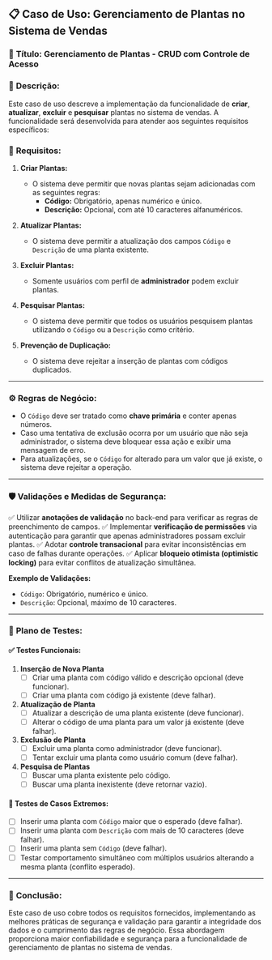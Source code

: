 
## 📋 Caso de Uso: Gerenciamento de Plantas no Sistema de Vendas

### 🎯 **Título:** Gerenciamento de Plantas - CRUD com Controle de Acesso

### 📝 **Descrição:**
Este caso de uso descreve a implementação da funcionalidade de **criar**, **atualizar**, **excluir** e **pesquisar** plantas no sistema de vendas. A funcionalidade será desenvolvida para atender aos seguintes requisitos específicos:

### 📌 **Requisitos:**
1. **Criar Plantas:**
   - O sistema deve permitir que novas plantas sejam adicionadas com as seguintes regras:
     - **Código:** Obrigatório, apenas numérico e único.
     - **Descrição:** Opcional, com até 10 caracteres alfanuméricos.

2. **Atualizar Plantas:**
   - O sistema deve permitir a atualização dos campos `Código` e `Descrição` de uma planta existente.

3. **Excluir Plantas:**
   - Somente usuários com perfil de **administrador** podem excluir plantas.

4. **Pesquisar Plantas:**
   - O sistema deve permitir que todos os usuários pesquisem plantas utilizando o `Código` ou a `Descrição` como critério.

5. **Prevenção de Duplicação:**
   - O sistema deve rejeitar a inserção de plantas com códigos duplicados.

---

### ⚙️ **Regras de Negócio:**
- O `Código` deve ser tratado como **chave primária** e conter apenas números.
- Caso uma tentativa de exclusão ocorra por um usuário que não seja administrador, o sistema deve bloquear essa ação e exibir uma mensagem de erro.
- Para atualizações, se o `Código` for alterado para um valor que já existe, o sistema deve rejeitar a operação.

---

### 🛡️ **Validações e Medidas de Segurança:**
✅ Utilizar **anotações de validação** no back-end para verificar as regras de preenchimento de campos.
✅ Implementar **verificação de permissões** via autenticação para garantir que apenas administradores possam excluir plantas.
✅ Adotar **controle transacional** para evitar inconsistências em caso de falhas durante operações.
✅ Aplicar **bloqueio otimista (optimistic locking)** para evitar conflitos de atualização simultânea.

**Exemplo de Validações:**
- `Código`: Obrigatório, numérico e único.
- `Descrição`: Opcional, máximo de 10 caracteres.

---

### 🧪 **Plano de Testes:**

#### ✅ **Testes Funcionais:**
1. **Inserção de Nova Planta**
   - [ ] Criar uma planta com código válido e descrição opcional (deve funcionar).
   - [ ] Criar uma planta com código já existente (deve falhar).

2. **Atualização de Planta**
   - [ ] Atualizar a descrição de uma planta existente (deve funcionar).
   - [ ] Alterar o código de uma planta para um valor já existente (deve falhar).

3. **Exclusão de Planta**
   - [ ] Excluir uma planta como administrador (deve funcionar).
   - [ ] Tentar excluir uma planta como usuário comum (deve falhar).

4. **Pesquisa de Plantas**
   - [ ] Buscar uma planta existente pelo código.
   - [ ] Buscar uma planta inexistente (deve retornar vazio).

#### 🚨 **Testes de Casos Extremos:**
- [ ] Inserir uma planta com `Código` maior que o esperado (deve falhar).
- [ ] Inserir uma planta com `Descrição` com mais de 10 caracteres (deve falhar).
- [ ] Inserir uma planta sem `Código` (deve falhar).
- [ ] Testar comportamento simultâneo com múltiplos usuários alterando a mesma planta (conflito esperado).

---

### 🔎 **Conclusão:**
Este caso de uso cobre todos os requisitos fornecidos, implementando as melhores práticas de segurança e validação para garantir a integridade dos dados e o cumprimento das regras de negócio. Essa abordagem proporciona maior confiabilidade e segurança para a funcionalidade de gerenciamento de plantas no sistema de vendas.
